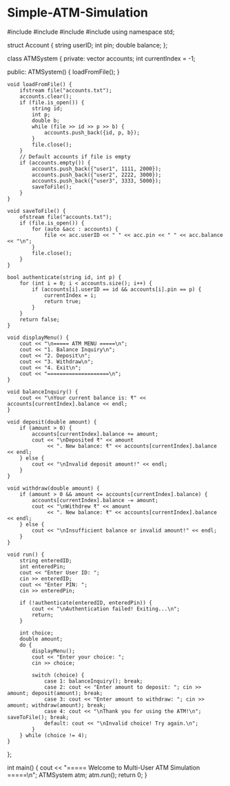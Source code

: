 # Simple-ATM-Simulation
#include <iostream>
#include <fstream>
#include <vector>
#include <string>
using namespace std;

struct Account {
    string userID;
    int pin;
    double balance;
};

class ATMSystem {
private:
    vector<Account> accounts;
    int currentIndex = -1;

public:
    ATMSystem() {
        loadFromFile();
    }

    void loadFromFile() {
        ifstream file("accounts.txt");
        accounts.clear();
        if (file.is_open()) {
            string id;
            int p;
            double b;
            while (file >> id >> p >> b) {
                accounts.push_back({id, p, b});
            }
            file.close();
        }
        // Default accounts if file is empty
        if (accounts.empty()) {
            accounts.push_back({"user1", 1111, 2000});
            accounts.push_back({"user2", 2222, 3000});
            accounts.push_back({"user3", 3333, 5000});
            saveToFile();
        }
    }

    void saveToFile() {
        ofstream file("accounts.txt");
        if (file.is_open()) {
            for (auto &acc : accounts) {
                file << acc.userID << " " << acc.pin << " " << acc.balance << "\n";
            }
            file.close();
        }
    }

    bool authenticate(string id, int p) {
        for (int i = 0; i < accounts.size(); i++) {
            if (accounts[i].userID == id && accounts[i].pin == p) {
                currentIndex = i;
                return true;
            }
        }
        return false;
    }

    void displayMenu() {
        cout << "\n===== ATM MENU =====\n";
        cout << "1. Balance Inquiry\n";
        cout << "2. Deposit\n";
        cout << "3. Withdraw\n";
        cout << "4. Exit\n";
        cout << "====================\n";
    }

    void balanceInquiry() {
        cout << "\nYour current balance is: ₹" << accounts[currentIndex].balance << endl;
    }

    void deposit(double amount) {
        if (amount > 0) {
            accounts[currentIndex].balance += amount;
            cout << "\nDeposited ₹" << amount 
                 << ". New balance: ₹" << accounts[currentIndex].balance << endl;
        } else {
            cout << "\nInvalid deposit amount!" << endl;
        }
    }

    void withdraw(double amount) {
        if (amount > 0 && amount <= accounts[currentIndex].balance) {
            accounts[currentIndex].balance -= amount;
            cout << "\nWithdrew ₹" << amount 
                 << ". New balance: ₹" << accounts[currentIndex].balance << endl;
        } else {
            cout << "\nInsufficient balance or invalid amount!" << endl;
        }
    }

    void run() {
        string enteredID;
        int enteredPin;
        cout << "Enter User ID: ";
        cin >> enteredID;
        cout << "Enter PIN: ";
        cin >> enteredPin;

        if (!authenticate(enteredID, enteredPin)) {
            cout << "\nAuthentication failed! Exiting...\n";
            return;
        }

        int choice;
        double amount;
        do {
            displayMenu();
            cout << "Enter your choice: ";
            cin >> choice;

            switch (choice) {
                case 1: balanceInquiry(); break;
                case 2: cout << "Enter amount to deposit: "; cin >> amount; deposit(amount); break;
                case 3: cout << "Enter amount to withdraw: "; cin >> amount; withdraw(amount); break;
                case 4: cout << "\nThank you for using the ATM!\n"; saveToFile(); break;
                default: cout << "\nInvalid choice! Try again.\n";
            }
        } while (choice != 4);
    }
};

int main() {
    cout << "===== Welcome to Multi-User ATM Simulation =====\n";
    ATMSystem atm;
    atm.run();
    return 0;
}
